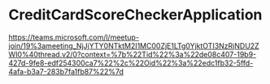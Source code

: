 # CreditCardScoreCheckerApplication

https://teams.microsoft.com/l/meetup-join/19%3ameeting_NjJjYTY0NTktM2I1MC00ZjE1LTg0YjktOTI3NzRjNDU2ZWI0%40thread.v2/0?context=%7b%22Tid%22%3a%22de08c407-19b9-427d-9fe8-edf254300ca7%22%2c%22Oid%22%3a%22edc1fb32-5ffd-4afa-b3a7-283b7fa1fb87%22%7d
